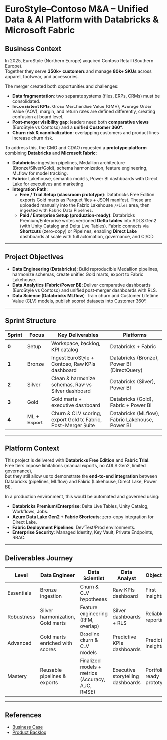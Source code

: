 # EuroStyle–Contoso M&A – Unified Data & AI Platform with Databricks & Microsoft Fabric

## Business Context

In 2025, EuroStyle (Northern Europe) acquired Contoso Retail (Southern Europe).  
Together they serve **350k+ customers** and manage **80k+ SKUs** across apparel, footwear, and accessories.  

The merger created both opportunities and challenges:  
- **Data fragmentation**: two separate systems (files, ERPs, CRMs) must be consolidated.  
- **Inconsistent KPIs**: Gross Merchandise Value (GMV), Average Order Value (AOV), margin, and return rates are defined differently, creating confusion at board level.  
- **Post-merger visibility gap**: leaders need both **comparative views** (EuroStyle vs Contoso) and a **unified Customer 360°**.  
- **Churn risk & cannibalization**: overlapping customers and product lines increase churn risk.  

To address this, the CMO and CDAO requested a **prototype platform** combining **Databricks** and **Microsoft Fabric**:

- **Databricks**: ingestion pipelines, Medallion architecture (Bronze/Silver/Gold), schema harmonization, feature engineering, MLflow for model tracking.  
- **Fabric**: Lakehouse, semantic models, Power BI dashboards with Direct Lake for executives and marketing.  
- **Integration Path**:  
  - **Free / Trial Setup (classroom prototype)**: Databricks Free Edition exports Gold marts as Parquet files + JSON manifest. These are uploaded manually into the Fabric Lakehouse `/Files` area, then ingested with Fabric Data Pipelines.  
  - **Paid / Enterprise Setup (production-ready)**: Databricks Premium/Enterprise writes versioned **Delta tables** into ADLS Gen2 (with Unity Catalog and Delta Live Tables). Fabric connects via **Shortcuts** (zero-copy) or Pipelines, enabling **Direct Lake** dashboards at scale with full automation, governance, and CI/CD.
 

---

## Project Objectives

- **Data Engineering (Databricks)**: Build reproducible Medallion pipelines, harmonize schemas, create unified Gold marts, export to Fabric Lakehouse.  
- **Data Analytics (Fabric/Power BI)**: Deliver comparative dashboards (EuroStyle vs Contoso) and unified post-merger dashboards with RLS.  
- **Data Science (Databricks MLflow)**: Train churn and Customer Lifetime Value (CLV) models, publish scored datasets into Customer 360°.  

---

## Sprint Structure

| Sprint | Focus | Key Deliverables | Platforms |
|--------|-------|------------------|-----------|
| **0** | Setup | Workspace, backlog, KPI catalog | Databricks + Fabric |
| **1** | Bronze | Ingest EuroStyle + Contoso, Raw KPIs dashboard | Databricks (Bronze), Power BI (DirectQuery) |
| **2** | Silver | Clean & harmonize schemas, Raw vs Silver dashboard | Databricks (Silver), Power BI |
| **3** | Gold | Gold marts + executive dashboard | Databricks (Gold), Fabric + Power BI |
| **4** | ML + Export | Churn & CLV scoring, export Gold to Fabric, Post-Merger Suite | Databricks (MLflow), Fabric Lakehouse, Power BI |

---

## Platform Context

This project is delivered with **Databricks Free Edition** and **Fabric Trial**.  
Free tiers impose limitations (manual exports, no ADLS Gen2, limited governance),  
but they still allow us to demonstrate the **end-to-end integration** between Databricks (pipelines, MLflow) and Fabric (Lakehouse, Direct Lake, Power BI).  

In a production environment, this would be automated and governed using:  
- **Databricks Premium/Enterprise**: Delta Live Tables, Unity Catalog, Workflows, Jobs.  
- **Azure Data Lake Gen2 + Fabric Shortcuts**: zero-copy integration for Direct Lake.  
- **Fabric Deployment Pipelines**: Dev/Test/Prod environments.  
- **Enterprise Security**: Managed Identity, Key Vault, Private Endpoints, RBAC.  

---

## Deliverables Journey

| Level | Data Engineer | Data Scientist | Data Analyst | Objective |
|-------|---------------|----------------|--------------|-----------|
| Essentials | Bronze ingestion | Churn & CLV hypotheses | Raw KPIs dashboard | First insights |
| Robustness | Silver harmonization, Gold marts | Feature engineering (RFM, overlap) | Silver dashboards + RLS | Reliable reporting |
| Advanced | Gold marts enriched with scores | Baseline churn & CLV models | Predictive KPIs dashboards | Predictive insights |
| Mastery | Reusable pipelines & exports | Finalized models + metrics (Accuracy, AUC, RMSE) | Executive storytelling dashboards | Portfolio-ready prototype |


---

## References
- [Business Case](https://github.com/subllings/eurostyle-contonso-ma-unified-data-ai-databricks-fabric/blob/main/statement/1-eurostyle-contonso-ma-business-case.md)  
- [Product Backlog](https://github.com/subllings/eurostyle-contonso-ma-unified-data-ai-databricks-fabric/blob/main/statement/2-eurostyle-contonso-ma-project-backlog.md)  
